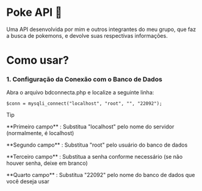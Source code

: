 <h1>Poke API 🔎</h1>
<p>Uma API desenvolvida por mim e outros integrantes do meu grupo, que faz a busca de pokemons, e devolve suas respectivas informações.</p>

<h1>Como usar?</h1>
<h3>1. Configuração da Conexão com o Banco de Dados</h3>

<p>Abra o arquivo bdconnecta.php e localize a seguinte linha:</p>

```
$conn = mysqli_connect("localhost", "root", "", "22092");
```
> [!Tip]
> <p> **Primeiro campo** : Substitua "localhost" pelo nome do servidor (normalmente, é localhost)</p>
> <p> **Segundo campo** : Substitua "root" pelo usuário do banco de dados</p>
> <p> **Terceiro campo** : Substitua a senha conforme necessário (se não houver senha, deixe em branco)</p>
> <p> **Quarto campo** : Substitua "22092" pelo nome do banco de dados que você deseja usar</p>

